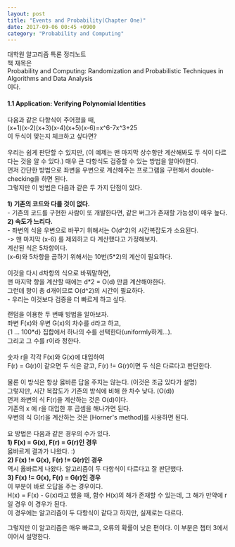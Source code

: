 ```yaml
---
layout: post
title: "Events and Probability(Chapter One)"
date: 2017-09-06 00:45 +0900
category: "Probability and Computing"
---
```


대학원 알고리즘 특론 정리노트<br />
책 재목은<br />
Probability and Computing: Randomization and Probabilistic Techniques in Algorithms and Data Analysis<br />
이다.

<h4> 1.1 Application: Verifying Polynomial Identities </h4>
<p>
다음과 같은 다항식이 주어졌을 때,<br />
(x+1)(x-2)(x+3)(x-4)(x+5)(x-6)=x^6-7x^3+25<br />
이 두식이 맞는지 체크하고 싶다면?<br />
<br />
우리는 쉽게 판단할 수 있지만, (이 예제는 맨 마지막 상수항만 계산해봐도 두 식이 다르다는 것을 알 수 있다.) 매우 큰 다항식도 검증할 수 있는 방법을 알아야한다. <br />
먼저 간단한 방법으로 좌변을 우변으로 계산해주는 프로그램을 구현해서 double-checking을 하면 된다.<br />
그렇지만 이 방법은 다음과 같은 두 가지 단점이 있다.<br />
<br />
<strong>1) 기존의 코드와 다를 것이 없다.</strong><br />
- 기존의 코드를 구현한 사람이 또 개발한다면, 같은 버그가 존재할 가능성이 매우 높다.<br />
<strong>2) 속도가 느리다.</strong><br />
- 좌변의 식을 우변으로 바꾸기 위해서는 O(d^2)의 시간복잡도가 소요된다.<br />
-> 맨 마지막 (x-6) 를 제외하고 다 계산했다고 가정해보자.<br />
계산된 식은 5차항이다.<br />
(x-6)와 5차항을 곱하기 위해서는 10번(5*2)의 계산이 필요하다.<br />
<br />
이것을 다시 d차항의 식으로 바꿔말하면,<br />
맨 마지막 항을 계산할 때에는 d*2 = O(d) 만큼 계산해야한다.<br />
그런데 항이 총 d개이므로 O(d^2)의 시간이 필요하다.<br />
- 우리는 이것보다 검증을 더 빠르게 하고 싶다.<br />
</p>
<p>
랜덤을 이용한 두 번째 방법을 알아보자.<br />
좌변 F(x)와 우변 G(x)의 차수를 d라고 하고,<br />
{1 ... 100*d} 집합에서 하나의 수를 선택한다(uniformly하게...).<br />
그리고 그 수를 r이라 정한다.<br />
<br />
숫자 r을 각각 F(x)와 G(x)에 대입하여<br />
F(r) = G(r)이 같으면 두 식은 같고, F(r) != G(r)이면 두 식은 다르다고 판단한다.<br />
<br />
물론 이 방식은 항상 옳바른 답을 주지는 않는다. (이것은 조금 있다가 설명)<br />
그렇지만, 시간 복잡도가 기존의 방식에 비해 한 차수 낮다. (O(d))<br />
먼저 좌변의 식 F(r)을 계산하는 것은 O(d)이다.<br />
기존의 x 에 r을 대입한 후 곱셈을 해나가면 된다.<br />
우변의 식 G(r)을 계산하는 것은 [Horner's method]를 사용하면 된다.<br />
<br />
요 방법은 다음과 같은 경우의 수가 있다.<br />
<strong>1) F(x) = G(x), F(r) = G(r)인 경우</strong><br />
옳바르게 결과가 나왔다. :)<br />
<strong>2) F(x) != G(x), F(r) != G(r)인 경우</strong><br />
역시 옳바르게 나왔다. 알고리즘이 두 다항식이 다르다고 잘 판단했다.<br />
<strong>3) F(x) != G(x), F(r) = G(r)인 경우</strong><br />
이 부분이 바로 오답을 주는 경우이다.<br />
H(x) = F(x) - G(x)라고 했을 때, 함수 H(x)의 해가 존재할 수 있는데, 그 해가 만약에 r일 경우 이 경우가 된다.<br />
이 경우에는 알고리즘이 두 다항식이 같다고 하지만, 실제로는 다르다.<br />

그렇지만 이 알고리즘은 매우 빠르고, 오류의 확률이 낮은 편이다. 이 부분은 챕터 3에서 이어서 설명한다. <br />
</p>


[Horner's method]: https://en.wikipedia.org/wiki/Horner%27s_method